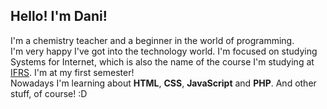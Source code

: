 ## Hello! I'm Dani!

I'm a chemistry teacher and a beginner in the world of programming.  
I'm very happy I've got into the technology world. I'm focused on studying Systems for Internet, which is also the name of the course I'm studying at [IFRS](http://www.poa.ifrs.edu.br/index.php?option=com_content&view=article&layout=edit&id=3206). I'm at my first semester!  
Nowadays I'm learning about **HTML**, **CSS**, **JavaScript** and **PHP**. And other stuff, of course! :D
